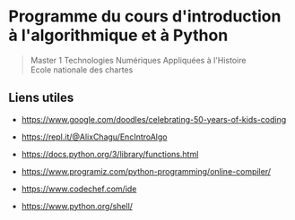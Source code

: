 # Programme du cours d'introduction à l'algorithmique et à Python

> Master 1 Technologies Numériques Appliquées à l'Histoire  
> Ecole nationale des chartes  

## Liens utiles

- https://www.google.com/doodles/celebrating-50-years-of-kids-coding
- https://repl.it/@AlixChagu/EncIntroAlgo
- https://docs.python.org/3/library/functions.html

- https://www.programiz.com/python-programming/online-compiler/
- https://www.codechef.com/ide
- https://www.python.org/shell/